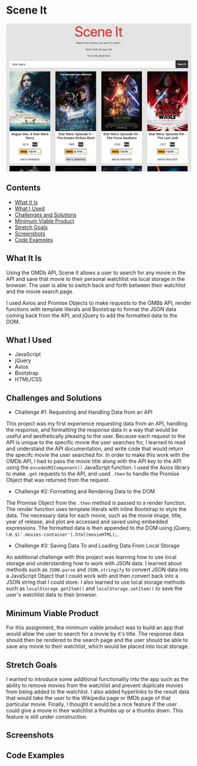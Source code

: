 # Scene It
![Image description](assets/Scene-It.png)
## Contents
- [What It Is](#What-It-Is)
- [What I Used](#What-I-Used)
- [Challenges and Solutions](#Challenges-and-Solutions)
- [Minimum Viable Product](#Minimum-Viable-Product)
- [Stretch Goals](#Stretch-Goals)
- [Screenshots](#Screenshots)
- [Code Examples](#Code-Examples)
## What It Is
Using the OMDb API, Scene It allows a user to search for any movie in the API and save that movie to their personal
watchlist via local storage in the browser. The user is able to switch back and forth between their watchlist and the movie search page. 

I used Axios and Promise Objects to make requests to the OMBb API, render functions with template literals and Bootstrap to format the JSON data coming back from the API, and jQuery to add the formatted data to the DOM.
## What I Used
- JavaScript
- jQuery
- Axios
- Bootstrap
- HTML/CSS
## Challenges and Solutions
- Challenge #1: Requesting and Handling Data from an API

This project was my first experience requesting data from an API, handling the response, and formatting the response data in a way that would be useful and aesthetically pleasing to the user. Because each request to the API is unique to the specific movie the user searches for, I learned to read and understand the API documentation, and write code that would return the specifc movie the user searched for. In order to make this work with the OMDb API, I had to pass the movie title along with the API key to the API using the `encodeURIComponent()` JavaScript function. I used the Axios library to make `.get` requests to the API, and used `.then` to handle the Promise Object that was returned from the request.

- Challenge #2: Formatting and Rendering Data to the DOM

The Promise Object from the `.then` method is passed to a render function. The render function uses template literals with inline Bootstrap to style the data. The necessary data for each movie, such as the movie image, title, year of release, and plot are accessed and saved using embedded expressions. The formatted data is then appended to the DOM using jQuery, i.e. `$('.movies-container').html(movieHTML);`.

- Challenge #3: Saving Data To and Loading Data From Local Storage

An additional challenge with this project was learning how to use local storage and understanding how to work with JSON data. I learned about methods such as `JSON.parse` and `JSON.stringify` to convert JSON data into a JavaScript Object that I could work with and then convert back into a JSON string that I could store. I also learned to use local storage methods such as `localStorage.getItem()` and `localStorage.setItem()` to save the user's watchlist data to their browser.

## Minimum Viable Product

For this assignment, the minimum viable product was to build an app that would allow the user to search for a movie by it's title. The response data should then be rendered to the search page and the user should be able to save any movie to their watchlist, which would be placed into local storage.

## Stretch Goals

I wanted to introduce some additional functionality into the app such as the ability to remove movies from the watchlist and prevent duplicate movies from being added to the watchlist. I also added hyperlinks to the result data that would take the user to the Wikipedia page or IMDb page of that particular movie. Finally, I thought it would be a nice feature if the user could give a movie in their watchlist a thumbs up or a thumbs down. This feature is still under construction.

## Screenshots
## Code Examples
